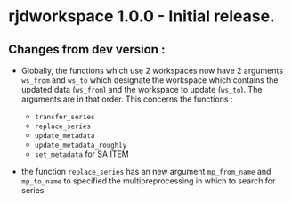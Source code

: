 # rjdworkspace 1.0.0 - Initial release.

## Changes from dev version :

* Globally, the functions which use 2 workspaces now have 2 arguments `ws_from` and `ws_to` which designate the workspace which contains the updated data (`ws_from`) and the workspace to update (`ws_to`). The arguments are in that order. 
This concerns the functions :
    * `transfer_series`
    * `replace_series`
    * `update_metadata`
    * `update_metadata_roughly`
    * `set_metadata` for SA ITEM

* the function `replace_series` has an new argument `mp_from_name` and `mp_to_name` to specified the multipreprocessing in which to search for series
